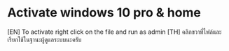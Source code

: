 # Activate windows 10 pro & home

[EN] To activate right click on the file and run as admin [TH] คลิกขวาที่ไฟล์และเรียกใช้ในฐานะผู้ดูแลระบบนะครับ
